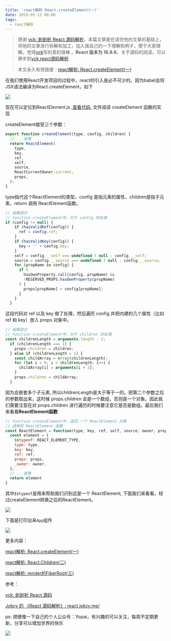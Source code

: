 ```yaml
---
title: 'react解析 React.createElement(一)'
date: 2019-05-12 00:00
tags: 
  - react解析
---
```


> 感谢 [yck: 剖剖析 React 源码解析](https://github.com/KieSun/Dream/issues/18)，本篇文章是在读完他的文章的基础上，将他的文章进行拆解和加工，加入我自己的一下理解和例子，便于大家理解。觉得[yck](https://github.com/KieSun)写的真的很棒 。**React 版本为 16.8.6**，关于源码的阅读，可以移步到[yck react源码解析](https://github.com/KieSun/react-interpretation)

> 本文永久有效链接：[react解析: React.createElement(一)](https://github.com/AttemptWeb/Record/issues/7)

在我们使用React开发项目的过程中，react的引入是必不可少的，因为babel会将JSX语法编译为React.createElement，如下

![](/Img/1557149501347.jpg)

现在可以定位到ReactElement.js ,[查看代码](https://github.com/KieSun/react-interpretation/blob/master/packages/react/src/ReactElement.js), 文件阅读 createElement 函数的实现

createElement接受三个参数：
```javascript
export function createElement(type, config, children) {
  // ...省略
  return ReactElement(
    type,
    key,
    ref,
    self,
    source,
    ReactCurrentOwner.current,
    props,
  );
}
```
type指代这个ReactElement的类型，config 是指元素的属性，children是指子元素，return 调用 ReactElement函数。

```javascript
// 省略部分
// function createElement中，对于 config 的处理
if (config != null) {
    if (hasValidRef(config)) {
      ref = config.ref;
    }
    if (hasValidKey(config)) {
      key = '' + config.key;
    }
    self = config.__self === undefined ? null : config.__self;
    source = config.__source === undefined ? null : config.__source;
    for (propName in config) {
      if (
        hasOwnProperty.call(config, propName) &&
        !RESERVED_PROPS.hasOwnProperty(propName)
      ) {
        props[propName] = config[propName];
      }
    }
  }
```
这段代码对 ref 以及 key 做了处理，然后遍历 config 并把内建的几个属性（比如 ref 和 key）放入 props 对象中。

```javascript
// 省略部分
// function createElement中，对于 children 的处理
const childrenLength = arguments.length - 2;
  if (childrenLength === 1) {
    props.children = children;
  } else if (childrenLength > 1) {
    const childArray = Array(childrenLength);
    for (let i = 0; i < childrenLength; i++) {
      childArray[i] = arguments[i + 2];
    }
    props.children = childArray;
  }
```
因为会嵌套多个子元素, 所以childrenLength是大于等于一的。把第二个参数之后的参数取出来，这时候 props.children 会是一个数组，否则是一个对象。因此我们需要注意在对 props.children 进行遍历的时候要注意它是否是数组。最后我们来看看**ReactElement函数**

```javascript
// function createElement中，返回 一个 ReactElement 对象
// 调用的 ReactElement 函数
const ReactElement = function(type, key, ref, self, source, owner, props) {
  const element = {
    $$typeof: REACT_ELEMENT_TYPE,
    type: type,
    key: key,
    ref: ref,
    props: props,
    _owner: owner,
  };
  // ...省略
  return element
}
```
其中```$$typeof```是用来帮助我们识别这是一个 ReactElement, 下面我们来看看，经过createElement转换之后的ReactElement。

![](/Img/1557200456091.jpg)

下面是打印出来```App```组件

![](/Img/1557200356701.jpg)

更多内容：

[react解析: React.createElement(一)](https://github.com/AttemptWeb/Record/issues/7)

[react解析: React.Children(二)](https://github.com/AttemptWeb/Record/issues/8)

[react解析: render的FiberRoot(三)](https://github.com/AttemptWeb/Record/issues/9)

参考：

[yck: 剖剖析 React 源码](https://github.com/KieSun/Dream/issues/18)

[Jokcy 的 《React 源码解析》: react.jokcy.me/](https://react.jokcy.me/book/api/react-element.html)

ps: 顺便推一下自己的个人公众号：Yopai，有兴趣的可以关注，每周不定期更新，分享可以增加世界的快乐

![](/webChat1.png)